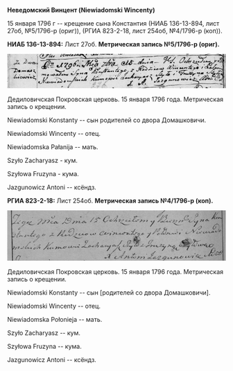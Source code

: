 **Неведомский Винцент (Niewiadomski Wincenty)**

15 января 1796 г -- крещение сына Константия (НИАБ 136-13-894, лист
27об, №5/1796-р (ориг)), (РГИА 823-2-18, лист 254об, №4/1796-р (коп)).

**НИАБ 136-13-894:** Лист 27об. **Метрическая запись №5/1796-р (ориг).**

![](./media/441393029fa280634bf16f26149c448409e84628.png)

Дедиловичская Покровская церковь. 15 января 1796 года. Метрическая
запись о крещении.

Niewiadomski Konstanty -- сын родителей со двора Домашковичи.

Niewiadomski Wincenty -- отец.

Niewiadomska Pałanija -- мать.

Szyło Zacharyasz - кум.

Szyłowa Fruzyna - кума.

Jazgunowicz Antoni -- ксёндз.

**РГИА 823-2-18:** Лист 254об. **Метрическая запись №4/1796-р (коп).**

![](./media/00e754fcdd1b819406e86933a65f98bace384f01.png)

Дедиловичская Покровская церковь. 15 января 1796 года. Метрическая
запись о крещении.

Niewiadomski Konstanty -- сын \[родителей со двора Домашковичи\].

Niewiadomski Wincenty -- отец.

Niewiadomska Połonieja -- мать.

Szyło Zacharyasz -- кум.

Szyłowa Fruzyna -- кума.

Jazgunowicz Antoni -- ксёндз.

